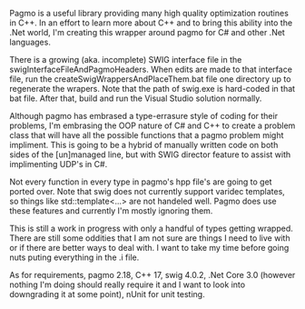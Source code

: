 Pagmo is a useful library providing many high quality optimization routines in C++.  In an effort to learn more about C++ and to bring this ability into the .Net world, I'm creating this wrapper around pagmo for C# and other .Net languages.

There is a growing (aka. incomplete) SWIG interface file in the swigInterfaceFileAndPagmoHeaders.  When edits are made to that interface file, run the createSwigWrappersAndPlaceThem.bat file one directory up to regenerate the wrapers.  Note that the path of swig.exe is hard-coded in that bat file.  After that, build and run the Visual Studio solution normally.

Although pagmo has embrased a type-errasure style of coding for their problems, I'm embrasing the OOP nature of C# and C++ to create a problem class that will have all the possible functions that a pagmo problem might impliment.  This is going to be a hybrid of manually written code on both sides of the [un]managed line, but with SWIG director feature to assist with implimenting UDP's in C#.  

Not every function in every type in pagmo's hpp file's are going to get ported over.  Note that swig does not currently support varidec templates, so things like std::template<...> are not handeled well. Pagmo does use these features and currently I'm mostly ignoring them.

This is still a work in progress with only a handful of types getting wrapped.  There are still some oddities that I am not sure are things I need to live with or if there are better ways to deal with.  I want to take my time before going nuts puting everything in the .i file.

As for requirements, pagmo 2.18, C++ 17, swig 4.0.2, .Net Core 3.0 (however nothing I'm doing should really require it and I want to look into downgrading it at some point), nUnit for unit testing.
